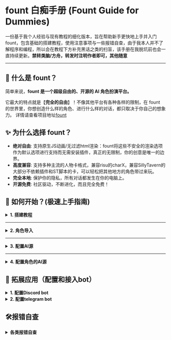 # fount 白痴手册 (Fount Guide for Dummies)
一份基于我个人经验与现有教程的细化版本，旨在帮助新手更快地上手并入门fount，包含基础的搭建教程，使用注意事项与一些报错自查，由于我本人并不了解程序和编程，所以会在教程下方补充黑话之类的扫盲，该手册在我脱坑前也会一直持续更新。**禁转类脑/方舟，转发时注明作者即可，其他随意**


---

## 🧐 什么是 fount？

简单来说，**fount 是一个超级自由的、开源的 AI 角色扮演平台。**

它最大的特点就是【**完全的自由**】！不像其他平台有各种各样的限制，在 fount 的世界里，你想创造什么样的角色、进行什么样的对话，都只取决于你自己的想象力。
详情请查看项目地址[fount](https://github.com/steve02081504/fount)

## ✨ 为什么选择 fount？

*   **绝对自由**: 支持原生JS动画/无过滤html渲染：fount将这些不安全的渲染选项作为默认选项进行支持而无需安装插件，真正的无限制，你的创意是唯一的边界。
*   **高度兼容**: 支持多种主流的人物卡格式，兼容risu的charX，兼容SillyTavern的大部分不依赖插件和ST脚本的卡，可以轻松把其他地方的角色带过来玩。
*   **完全本地**: 保护你的隐私，所有对话都发生在你的电脑上。
*   **开源免费**: 社区驱动，不断进化，而且完全免费！

## 🚀 如何开始？(极速上手指南)

<details>
 <summary><b>1. 搭建教程</b></summary>

* **给超级电脑小白/懒鬼：**
如果你什么都不会，可以通过fount runner运行它。
你只需要[下载exe文件]( https://github.com/steve02081504/fount/releases/download/runner-v0.0.0.1/fount.exe )，随后点击运行即可。

* **给一般人：**
首先，和酒馆不同，fount依赖于deno而不是nodejs，所以fount的启动脚本会在启动后未找到deno时自行安装deno

如果需要，你可以参照[deno的官方文档]( https://docs.deno.com/runtime/getting_started/installation/ )进行deno的自定义安装

完成安装deno后，如果你会git，则可以考虑使用git来clone [fount的repo](https://github.com/steve02081504/fount/)
如果你不会，[点击这里下载最新版的fount]( https://github.com/steve02081504/fount/archive/refs/heads/master.zip )，fount会自动安装git并在未来每次启动时自动检查和下载更新

如果你懒得用git，在终端中输入命令也可以运行fount，详见[终端搭建教程](https://github.com/steve02081504/fount/blob/master/docs/Readme.zh-CN.md#%E5%AE%89%E8%A3%85%E5%B0%86-fount-%E7%BC%96%E7%BB%87%E5%85%A5%E4%BD%A0%E7%9A%84%E4%B8%96%E7%95%8C--%E6%AF%AB%E4%B8%8D%E8%B4%B9%E5%8A%9B)

进入后你会看到类似这样的页面，点击输入用户名和密码来创建一个账户，**其所有内容都存储在本地，数据会随着fount的删除而丢失**。
点击发送验证码后你的fount终端（就是那个黑框框）处会显示验证码内容，输入进去即可。
没有验证码就不用输入。
<img width="923" height="728" alt="image" src="https://github.com/user-attachments/assets/3073d736-3ee5-418e-b191-55f652cfaa32" />

---
**【以下为该搭建教程的~~不负责佛系扫盲~~】**

* ***预演***：在真正执行一个从网上下载的脚本之前，先把它下载到本地的一个变量里，让用户有机会检查一下脚本内容，确认安全无误之后，再手动运行它。

* ***[CAUTION]***：警告的意思。在该搭建教程里是提醒你注意fount可以原生执行JavaScript脚本，即可以直接操作你的电脑

* ***deno或nodejs***：代码的“运行环境”。它们是能让电脑读懂并运行特定程序（比如fount）的必要软件。可以理解为，fount是游戏，deno就是运行这个游戏所必须的平台或启动器。

* ***git***：一个专业的“文件历史记录工具”。它能追踪一个项目里所有文件的每一次修改，方便开发者随时查看历史版本、撤销错误操作或与他人合作。

* ***repo***：repository（仓库）的简称。在GitHub这类网站上，一个repo就代表一个项目的完整文件夹，里面存放着该项目的所有代码和文件。

* ***git clone***：一个命令，作用是“完整地复制一个repo”，clone即克隆、复制的意思。执行这个命令，就会把服务器上整个项目的文件夹（包括所有历史记录）下载到你自己的电脑里。


**过程中如果出现了报错或其他问题，请先查看本手册的“🛠️报错自查”，仍然有疑问？[欢迎加入我们的Discord群组！](https://discord.gg/sKdutkWQgt)**
</details>

---
<details>
 <summary><b>2. 角色导入</b></summary>

当我们进入fount后你会看到类似这样的角色选择页面，刚开始是没有角色的，莫慌，看到右上角的那个菜单按钮了吗？点它就会出现功能界面！
<img width="1919" height="1022" alt="image" src="https://github.com/user-attachments/assets/40111044-27f9-4800-a038-26dc61b37f65" />

在导入中我们有两种导入方式，一种是上传已下载的fount角色（zip档案）或酒馆角色（png，json档案）
另一种是右边的文字导入，我们可以粘贴角色网址（github网址、chub网址或risurlm网址），每行一个，随后批量导入！
<img width="1919" height="1024" alt="image" src="https://github.com/user-attachments/assets/df584df6-68c1-4a73-bd13-03cb17e3e2d2" />

**过程中如果出现了报错或其他问题，请先查看手册的“🛠️报错自查”，如果还有问题可以直接提出**
</details>

---
<details>
 <summary><b>3. 配置AI源</b></summary>
 
到此为止我们完成了用户的创建和角色的导入，现在我们假设你有了一个**需要AI源**来运行的角色。
让我们试着配置AI源！
fount目前原生支持的AI源有[gemini](https://aistudio.google.com/apikey)和[cohere](https://dashboard.cohere.com/)，如果你没有他们的API Key，可以直接点击链接跳转获取，如果你不清楚Gemini的API Key的获取流程，可以参阅[哈基米API Key纯宝宝教程](https://github.com/Xiaoqiush81/Gemini-API-Key-guide)，如果你有这两个模型的官方API key，可以通过以下方式来添加它，现在我以Gemini举例：
* 在主页右上角选择管理ai源
<img width="395" height="290" alt="image" src="https://github.com/user-attachments/assets/dc165e64-0805-4dc2-9469-475409212f35" />

然后点击"+"新建一个AI源，生成器选择"gemini"，此时系统会提示你新建一个AI源名称，这个名称无特定标准，自行填写即可，继续以我这里填写的“Gemini”为例，**(后续系统自动把Gemini变成gemini了，所以这里的AI源名称实际是gemini)**，记得不要包含后缀
 <img width="832" height="209" alt="image" src="https://github.com/user-attachments/assets/9dc1a6b9-701d-4463-9f2b-1277384c08fc" />
 
* 然后在左侧的json文件中，将你的API Key填写在第3行的apikey，在第4行的model填写正确的模型名，例如我使用的是gemini-2.5-pro，不清楚模型名的请自行查询（注意模型名一定要确认正确填写噢），第一行的`name`与你实际调用的模型无关，随意填写即可，它只会影响在后台出现的调用AI源的名称，其他的地方在无特殊要求和情况下保持默认即可
<img width="1251" height="735" alt="image" src="https://github.com/user-attachments/assets/df529196-22f2-4e0b-8746-807b281ac2a8" />

这样一个新的AI来源便创建好了！
如果你的AI不是来自cohere或gemini也不要慌，fount也支持任何Open AI格式的自定义来源，我们只需要在"选择生成器"里更换成proxy

<img width="232" height="359" alt="image" src="https://github.com/user-attachments/assets/ea7716fa-cd08-4d99-86d1-46e288c80e38" />

这里我以deepseek举例，在“选择生成器”里选择proxy，然后在左侧的json文件按照如图填写，如果你也想配置deepseek，url和model可以直接复制我的，然后把`apikey`替换成你自己的key
。此处顺便附赠链接[获取deepseek的API](https://platform.deepseek.com/sign_in)
<img width="949" height="550" alt="image" src="https://github.com/user-attachments/assets/8960d234-0f43-4198-8124-d344b7c1bc45" />

* 同理，因为fount的proxy生成器支持任何Open AI格式的自定义来源，所以如果你想把在SillyTavern中使用的轮询、反代等"兼容OpenAI"的API放入fount中使用，只需把你的URL地址和密钥填入相应的位置即可，但是需要注意的是如果你想使用proxy接口连接Gemini的轮询，**fount的proxy生成器只支持接收文件而不支持发送文件**，所以可能会出现AI识图功能失灵的情况（除此之外没有任何影响），此时我们就可以选择使用fount内置的polling轮询，接下来我会以配置Gemini的polling轮询进行示范
  
---
* **配置Gemini的polling轮询**

首先参照先前的步骤新建一个AI源，然后生成器选择"polling"，此时你左侧的json文件大概是这样的内容
<img width="1246" height="740" alt="image" src="https://github.com/user-attachments/assets/43dbc31e-7c87-4340-b0c3-b82dc0cc5eb1" />

**【此处为~~不负责佛系~~扫盲】**
  
* ***选择生成器 (polling)***:这个是“团队的工作模式”。咱们图里选的这个 polling（轮询），就像是排队模式。您给团队一个任务，团队长（也就是fount）会按照您定好的名单，从第一个AI开始问：“你能干这个活吗？”。如果它不行或者在忙，就立刻去问名单上的第二个，以此类推，直到找到一个能完成任务的AI为止。

* ***name (名称)***：这个最简单啦，就是给这个“AI工作团队”起个好记的名字，只会影响它在你后台出现的调用AI源的名字

* ***provider (服务商)***：这是指这个AI服务是由谁提供的，比如是OpenAI还是Google。因为 polling 本身只是一个“团队工作模式”，只是一个fount的AI源生成器，而不是一个具体的AI，所以这里显示"unknown"是正常的，fount是根据"generator"来决定调用谁的。

* ***sources (来源列表)***：这就是那个“团队成员名单”啦！我们可以在这个名单里，写上所有您想让它去轮流询问的AI。您可以直接写上之前配置好的另一个AI源的名字（比如我们之前新建的AI源名称是"gemini"，那么可以直接填入在此处），也可以像图里那样，把一个AI的完整配置信息直接写在这里。

* ***generator (生成器类型)***:这个是名单里某个成员的“具体身份”，比如它是OpenAI家的AI，还是Ollama家的AI，我们在这里配置的是Gemini，所以填写"gemini"即可。

* ***config (详细配置)***：这是这个成员的“个人档案”，里面记录了它的详细信息：

* ***model_name(模型名称)***：它的具体“型号”，比如是gpt-4还是claude-3。
 
* ***other_datas (其他数据)***：其他各种杂项设置，比如它的“通行证”(API Key)或者“家庭住址”(API地址)之类的，都可以塞在这里。

---
因为 polling 本身不是某一个具体的AI，所以这里provider填写"unknown"是正常的，fount是根据"generator"来决定调用谁的。

那么根据以上的了解，我们就可以直接把Gemini相关的配置格式替换进去：
```json
{
	"name": "pooling array",
	"provider": "unknown",
	"sources": [
		{
			"generator": "gemini",
			"config": {
				"apikey": "你的API Key",
				"model": "具体的模型名称（比如gemini-2.5-pro）"
			}
		},
```
复制以上的格式，然后无脑复制粘贴即可，你有多少个key就复制多少个

或者你仍然一头雾水，也可以直接参照下图我的polling配置，打码的位置替换你自己的API Key，如果保存失败或报错，务必检查自己的json文件格式是否正确，有没有漏括号之类的！
<img width="1282" height="751" alt="image" src="https://github.com/user-attachments/assets/c8d39bae-fdf9-426d-8799-101105350db3" />

不想遵循OpenAI的API格式？也没问题！fount支持使用main.js文件自定义来源生成器，你可以参照文件夹中的`fount/src/public/AIsourceGenerators`来写好自己的来源生成器，而无需在fount外运行一个单独的服务器来中转请求
如果你对你的作品有自信，欢迎pr到[fount](https://github.com/steve02081504/fount)使其成为fount的一部分，如果你想自己用，可以考虑将其放置在`fount/data/users/<用户名>/AIsourceGenerators`中 :)

---
**【扫盲区】**

* ***pr***：即pull request，你可以把你fork的项目修改过后的版本提交给项目的负责人供其采纳
* ***fork***：相当于把原项目完整复制到自己的仓库里，无论怎样随意修改和删除都不会影响原项目的文件，后续也可以选择将修改后的版本通过pr提交给原项目的负责人

</details>

---
<details>
 <summary><b>4. 配置角色的AI源</b></summary>
 
现在你已经创建好了一个可用的AI源，接下来就是把它接入char使其工作起来！
和酒馆不同，在fount中AI设置不是全局的，而是**每一个角色可以配置一个或多个AI源**

**【为什么要这么做？】**

或许A模型可能擅长解答问题，B模型没有NSFW屏蔽，那么我们可能会想让角色在一般情况下使用A模型，在R18情节中使用B模型
又或者C模型免费但是有点蠢，适合做一些简单的判断，D模型适合生成回复的正文，角色可以开放多个来源接口来适当调用不同用途的模型。

---
将AI来源配置到角色也很简单，首先点击角色界面上的配置按钮（有的角色可能无需配置，那么你可以直接开玩！）

<img width="129" height="104" alt="image" src="https://github.com/user-attachments/assets/a51c1cc3-830b-4263-bddd-3dd009c9c696" />

在角色配置中的"AIsources"或"AIsource"位置填写你配置好的AI源名称，不同的角色可能数据结构不同，具体请看该角色的"部件配置"。
这里我以龙胆举例，在对应的位置填写你之前创建的AI源的名字，**这里的AI源名称是指你新建源时取的名字，不是json文件中的"name"。**
比如在上一步中我新建的AI源名称是"gemini"，那么就对应图中的gemini，记得替换自己的AI源，然后在你希望这个AI源应用的地方填写对应的名称即可，比如我希望调用grok来回复nsfw的内容，调用gemini来回复sfw内容
<img width="1711" height="825" alt="image" src="https://github.com/user-attachments/assets/60471c75-0382-4c97-a1e0-2c863346be6c" />

由于fount目前已经更新了设置默认AI源的功能，所以只需要在你的AI源列表给你想设置的源打上勾，这样设置了默认源后，新的角色就不需要再繁琐地重复上述填写AIsources配置的步骤，他们会自动调用这个默认源，而不需要挨个点开来填写配置。
<img width="424" height="609" alt="image" src="https://github.com/user-attachments/assets/21ceca98-8366-487a-90dd-7f1e12e3e837" />

## 到此你已经成功为角色配置好了AI源，可以直接开始和他们聊天啦！
</details>

## 🚀 拓展应用（配置和接入bot）

<details>
<summary><b>1. 配置Discord bot</b></summary>

我们已经在上一步完成了AI源的配置和创建，那么我们就可以利用fount内置的功能把任何一个角色配置成Discord bot或telegram bot，这里我以一张从酒馆导入的角色卡（Ghost）配置discord bot举例。

---
首先点击右上角菜单选择"配置Discord bot"

<img width="333" height="596" alt="image" src="https://github.com/user-attachments/assets/e83d8c4e-18b2-4d0b-afe7-66d17e937c0a" />

然后新建一个bot，这里的名字没有特定要求，随便填写即可

<img width="791" height="254" alt="image" src="https://github.com/user-attachments/assets/e2434ca6-27e5-486e-a9d3-e2a981c606f5" />

然后我们需要到[Discord开发者平台](https://discord.com/developers/applications)去新建一个自己的bot，进入后选择"New Application"，然后输入bot的名字，需要注意的是，这个名字会作为你的bot的名字和用户名，你的bot无论是进入服务器和还是私聊显示的都是这个名字，**即你点击New Application后这个白色框框里输入的名字**，之后你也可以随时更换它

<img width="767" height="428" alt="image" src="https://github.com/user-attachments/assets/dd2d51e9-3a00-4198-8769-9a0b21a100b7" />
<img width="429" height="293" alt="image" src="https://github.com/user-attachments/assets/d5af72a3-2b53-468b-935e-fbd4be8a8f8a" />

然后自行在这个界面上传头像即可，其他的内容（如description还有下面的各种URL）可以不用管，要注意的只有这个界面的`NAME`影响的是你这个bot在进入服务器后被系统自动分配的身份组的名字，而不是bot本身的名字
<img width="1604" height="581" alt="image" src="https://github.com/user-attachments/assets/46cc7e90-b143-4d76-95cd-a24cfb83cb1d" />

然后我们要在右侧选择“Bot”，获取Bot的Token，如果你没有或者不知道，直接选择Reset Token即可，这个过程一般会要求你进行验证之类的，就不再赘述，记得要保护好这个Token，它就像API key一样，一旦泄露你的bot甚至是账号都会有安全风险，然后你也可以在这里为你的bot完善信息，比如更改头像，上传主页的背景横幅（头像旁边的BANNER），或者更改你在上一步新建时在白色框框里填的名字（USERNAME），
<img width="1920" height="667" alt="image" src="https://github.com/user-attachments/assets/87b9c820-2de6-4750-8577-8ae860099674" />

然后我们在这个界面往下滑，把最下方的三个权限给打开，如果你一头雾水，也可以选择直接照搬我的设置，注意"public bot"这个选项是指任何人都可以直接把你的bot拉入服务器，可以自己酌情选择
<img width="1906" height="875" alt="image" src="https://github.com/user-attachments/assets/911e1943-84ec-436c-8884-c947a6ea442e" />

然后我们在拿到Token之后返回fount的配置页面，把你的Token填入“Discord API Key”，然后在下方的json文件填写对应配置，比如OwnerUserName（填你自己的Discord名字），其他配置保持默认即可，然后点击保存，启动即可
<img width="1339" height="781" alt="image" src="https://github.com/user-attachments/assets/d7cf7272-5966-4007-a859-fa66783681c4" />

下面是邀请bot进入服务器，在邀请之前你需要自己勾选对应的权限，首先点击右侧"OAuth2"，勾选bot。
<img width="1625" height="365" alt="image" src="https://github.com/user-attachments/assets/b7be9ec2-4ec0-4dff-9fda-761540740694" />

然后下滑，这里有三个是必须要勾选的，其他的自己酌情选择即可，需要注意的是如果勾选了“管理员”则相当于勾选了所有的权限，邀请bot进入服务器需要你是那个服务器的管理员才行，如果你不是可以考虑和服务器的管理员商量，如果你在这个界面勾选了你不想要的权限也没关系，你可以在邀请bot进入服务器之后修改（修改同样需要你是该服务器的管理员），点击服务器设置——身份组——找到你的bot的身份组（比如我之前填写的是Ghost，那么系统就会自动分配一个Ghost身份组）——权限，然后自行调整即可
<img width="1901" height="930" alt="image" src="https://github.com/user-attachments/assets/775ba6fb-28d9-4288-aa2b-ee7531ec6a4a" />

勾选完后继续下滑，会看到系统自动给你生成了一个链接，复制这个链接打开，把bot添加进你对应的服务器即可
<img width="1590" height="283" alt="image" src="https://github.com/user-attachments/assets/41971530-e3e0-4db2-a109-fb5b83153839" />
<img width="565" height="850" alt="image" src="https://github.com/user-attachments/assets/5c6002b7-132f-41aa-8f37-58fa16859e07" />
## 到此你已经成功配置好Discord bot，可以开始在Discord上聊天啦！
</details>

<details>
<summary><b>2. 配置telegram bot</b></summary>
	
这里我以配置龙胆的telegram bot为例子，首先打开右上角菜单选择配置telegram bot

<img width="400" height="377" alt="image" src="https://github.com/user-attachments/assets/28d15096-1baf-4ffb-9af9-00b172e2465f" />

然后新建一个bot，这里的名字没有特定要求，随意填写即可
<img width="612" height="230" alt="image" src="https://github.com/user-attachments/assets/69bd4c14-44b1-4fa1-bb6a-940f3f10ab3b" />

然后我们到登录telegram，在上面私聊[机爸](https://t.me/BotFather)，创建你的bot和获取bot token，打码的地方就是你的bot token
<img width="690" height="695" alt="image" src="https://github.com/user-attachments/assets/dad55e2c-2bd2-491a-814b-9b52d67a41f4" />

接着我们需要获取自己的user ID，也是在telegram上私聊[用户名机器人](https://t.me/usinfobot),获取自己的userID，然后返回fount，填写Bot token和对应的配置，保存，然后启动即可
<img width="1350" height="807" alt="image" src="https://github.com/user-attachments/assets/576b220f-e5ca-4ce2-9789-12ad8d39fd18" />
## 到此你已经成功配置好Telegram bot，可以开始在Telegram上聊天啦！
</details>

## 🛠️报错自查
<details>
<summary><b>各类报错自查</b></summary>

 * **❓导入角色后没有显示/运行时终端爆红/搭建时终端爆乱码**

 首先尝试刷新fount页面或重启fount程序，如果你也是win10，出现了以上情况（终端爆红）建议使用[Windows terminal](https://aka.ms/terminal)，这是因为老旧的终端（CMD/PowerShell）无法正确“翻译” fount 输出的漂亮的彩色文本和特殊符号，把它们误认为了错误，而terminal则没有这个问题，它完美兼容fount输出的字符与文本，所以后续我的所有操作包括运行fount也是使用terminal而不是电脑自带的cmd或powershell


* **❓打不开Microsoft Store下载Windows terminal**

使用浏览器的地址栏打开这个[链接](ms-windows-store://pdp/?productId=9N0DX20HK701)
或者去terminal的[github页面下载](https://github.com/microsoft/terminal/releases)，找到最新的Release，下滑到Assets，找Microsoft.WindowsTerminal_<版本号>_8wekyb3d8bbwe.msixbundle下载（有的叫.msixbundle，点大一点的那个）

* **❓安装Terminal后提示缺少Microsoft.UI.Xaml.2.8的应用包**

去该页面[下载依赖包](https://www.nuget.org/packages/Microsoft.UI.Xaml/)，点进去之后，在右边找到 “Download package” 下载，下载下来的是一个`.nupkg`文件。他可以把这个文件的后缀名改成`.zip`，然后解压，在里面的`tools\AppX\`文件夹里找到对应他系统架构（一般是x64）的`.appx`文件，双击安装。

<img width="812" height="508" alt="image" src="https://github.com/user-attachments/assets/1064e58e-0ed8-4baf-8d04-c6594abf03cf" />

* **❓导入后角色界面出现类似下图的显示异常并伴随报错**

首先尝试重启fount，重启一般能解决百分之八十的问题，其次就是VPN或者网络的问题，尝试换个网络或VPN开启全局和虚拟网卡模式，如果你使用的是gemini，那么尝试把节点换到例如日本，新加坡，美国等支持gemini服务的地区。
如果你使用的是clash或其他第三方VPN软件时出现此情况，我建议你使用[Clash rev](https://github.com/clash-verge-rev/clash-verge-rev/releases)，原因是现有的clash for Windows基本已经停止维护和更新，所以可能会出现兼容和连接问题
<img width="2483" height="1254" alt="image" src="https://github.com/user-attachments/assets/ad62e748-189b-4335-b0f1-276ce7edb106" />

* **❓使用gemini时出现了例如400,403之类的报错/bot一直卡在typing**

bot出现了例如400,403之类的报错属于网络问题，更换节点或者网络，如果是卡在了typing，首先尝试重启fount，然后再检查网络和VPN，大部分的报错都是因为网络问题，可以参考上一条的自查步骤自行下载Clash rev
</details>
